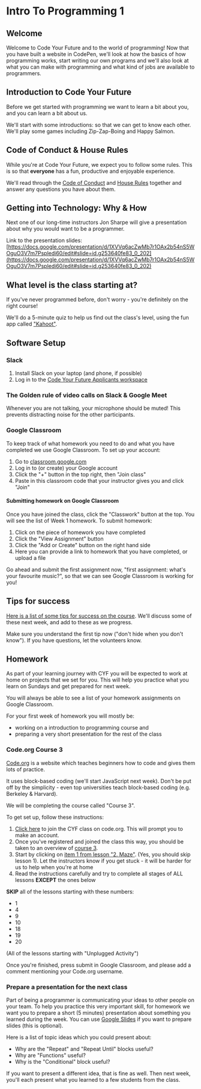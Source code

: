 # Intro To Programming 1

## Welcome

Welcome to Code Your Future and to the world of programming! Now that you have built a website in CodePen, we'll look at how the basics of how programming works, start writing our own programs and we'll also look at what you can make with programming and what kind of jobs are available to programmers.

## Introduction to Code Your Future

Before we get started with programming we want to learn a bit about you, and you can learn a bit about us.

We'll start with some introductions: so that we can get to know each other. We'll play some games including Zip-Zap-Boing and Happy Salmon.

## Code of Conduct & House Rules

While you're at Code Your Future, we expect you to follow some rules. This is so that **everyone** has a fun, productive and enjoyable experience.

We'll read through the [Code of Conduct](https://codeyourfuture.github.io/syllabus-master/CODE_OF_CONDUCT.html) and [House Rules](https://codeyourfuture.github.io/syllabus-master/others/house-rules.html) together and answer any questions you have about them.

## Getting into Technology: Why & How

Next one of our long-time instructors Jon Sharpe will give a presentation about why you would want to be a programmer.

Link to the presentation slides: [https://docs.google.com/presentation/d/1XVVq6acZwMb7r1OAx2b54nS5WOguO3V7m7Pspledi60/edit#slide=id.g253640fe83_0_202](https://docs.google.com/presentation/d/1XVVq6acZwMb7r1OAx2b54nS5WOguO3V7m7Pspledi60/edit#slide=id.g253640fe83_0_202)

## What level is the class starting at?

If you've never programmed before, don't worry - you're definitely on the right course!

We'll do a 5-minute quiz to help us find out the class's level, using the fun app called ["Kahoot"](https://kahoot.it/).

## Software Setup

### Slack

1. Install Slack on your laptop (and phone, if possible)
2. Log in to the [Code Your Future Applicants workspace](https://cyf-applicants.slack.com/)

### The Golden rule of video calls on Slack & Google Meet

Whenever you are not talking, your microphone should be muted! This prevents distracting noise for the other participants.

### Google Classroom

To keep track of what homework you need to do and what you have completed we use Google Classroom. To set up your account:

1. Go to [classroom.google.com](https://classroom.google.com)
2. Log in to (or create) your Google account
3. Click the "+" button in the top right, then "Join class"
4. Paste in this classroom code that your instructor gives you and click "Join"

#### Submitting homework on Google Classroom

Once you have joined the class, click the "Classwork" button at the top. You will see the list of Week 1 homework. To submit homework:

1. Click on the piece of homework you have completed
2. Click the "View Assignment" button
3. Click the "Add or Create" button on the right hand side
4. Here you can provide a link to homework that you have completed, or upload a file

Go ahead and submit the first assignment now, "first assignment: what's your favourite music?", so that we can see Google Classroom is working for you!

## Tips for success

[Here is a list of some tips for success on the course](./tips-for-success.md). We'll discuss some of these next week, and add to these as we progress.

Make sure you understand the first tip now ("don't hide when you don't know"). If you have questions, let the volunteers know.

## Homework

As part of your learning journey with CYF you will be expected to work at home on projects that we set for you. This will help you practice what you learn on Sundays and get prepared for next week.

You will always be able to see a list of your homework assignments on Google Classroom.

For your first week of homework you will mostly be:

* working on a introduction to programming course and 
* preparing a very short presentation for the rest of the class

### Code.org Course 3

[Code.org](https://code.org) is a website which teaches beginners how to code and gives them lots of practice.

It uses block-based coding (we'll start JavaScript next week). Don't be put off by the simplicity - even top universities teach block-based coding (e.g. Berkeley & Harvard).

We will be completing the course called "Course 3". 

To get set up, follow these instructions:

1. [Click here](https://studio.code.org/join/YCGHSP) to join the CYF class on code.org.  This will prompt you to make an account.
2. Once you've registered and joined the class this way, you should be taken to an overview of [course 3](https://studio.code.org/s/course3).
3. Start by clicking on [item 1 from lesson "2. Maze"](https://studio.code.org/s/course3/stage/2/puzzle/1).  (Yes, you should skip lesson 1). Let the instructors know if you get stuck - it will be harder for us to help when you're at home
4. Read the instructions carefully and try to complete all stages of ALL lessons **EXCEPT** the ones below

**SKIP** all of the lessons starting with these numbers:

* 1
* 4
* 9
* 10
* 18
* 19
* 20

(All of the lessons starting with "Unplugged Activity")

Once you're finished, press submit in Google Classroom, and please add a comment mentioning your Code.org username.

### Prepare a presentation for the next class

Part of being a programmer is communicating your ideas to other people on your team. To help you practice this very important skill, for homework we want you to prepare a short (5 minutes) presentation about something you learned during the week. You can use [Google Slides](https://www.google.com/slides/about/) if you want to prepare slides (this is optional).

Here is a list of topic ideas which you could present about:

- Why are the "Repeat" and "Repeat Until" blocks useful?
- Why are "Functions" useful?
- Why is the "Conditional" block useful?

If you want to present a different idea, that is fine as well. Then next week, you'll each present what you learned to a few students from the class.
